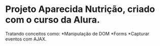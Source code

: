 # Projeto Aparecida Nutrição, criado com o curso da Alura.

Tratando conceitos como:
*Manipulação de DOM
*Forms
*Capturar eventos com AJAX.
